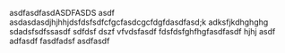 asdfasdfasdASDFASDS
asdf asdasdasdjhjhhjdsfdsfsdfcfgcfasdcgcfdgfdasdfasd;k adksfjkdhghghg
sdadsfsdfssasdf
sdfdsf
dszf
vfvdsfasdf
fdsfdsfghfhgfasdfasdf
hjhj
asdf
adfasdf
fasdfadsf
asdfasdf
